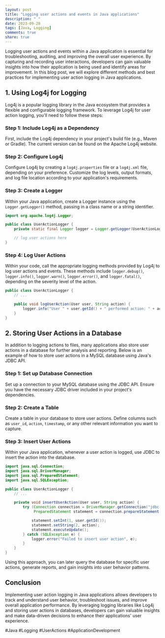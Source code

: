 ```yaml
---
layout: post
title: "Logging user actions and events in Java applications"
description: " "
date: 2023-09-20
tags: [Java, Logging]
comments: true
share: true
---
```


Logging user actions and events within a Java application is essential for troubleshooting, auditing, and improving the overall user experience. By capturing and recording user interactions, developers can gain valuable insights into how their application is being used and identify areas for improvement. In this blog post, we will explore different methods and best practices for implementing user action logging in Java applications.

## 1. Using Log4j for Logging

Log4j is a popular logging library in the Java ecosystem that provides a flexible and configurable logging framework. To leverage Log4j for user action logging, you'll need to follow these steps:

### Step 1: Include Log4j as a Dependency

First, include the Log4j dependency in your project's build file (e.g., Maven or Gradle). The current version can be found on the Apache Log4j website.

### Step 2: Configure Log4j

Configure Log4j by creating a `log4j.properties` file or a `log4j.xml` file, depending on your preference. Customize the log levels, output formats, and log file location according to your application's requirements.

### Step 3: Create a Logger

Within your Java application, create a Logger instance using the `Logger.getLogger()` method, passing in a class name or a string identifier.

```java
import org.apache.log4j.Logger;

public class UserActionLogger {
    private static final Logger logger = Logger.getLogger(UserActionLogger.class);

    // log user actions here
}
```

### Step 4: Log User Actions

Within your code, call the appropriate logging methods provided by Log4j to log user actions and events. These methods include `logger.debug()`, `logger.info()`, `logger.warn()`, `logger.error()`, and `logger.fatal()`, depending on the severity level of the action.

```java
public class UserActionLogger {
    // ...

    public void logUserAction(User user, String action) {
        logger.info("User " + user.getId() + " performed action: " + action);
    }
}
```

## 2. Storing User Actions in a Database

In addition to logging actions to files, many applications also store user actions in a database for further analysis and reporting. Below is an example of how to store user actions in a MySQL database using Java's JDBC API.

### Step 1: Set up Database Connection

Set up a connection to your MySQL database using the JDBC API. Ensure you have the necessary JDBC driver included in your project's dependencies.

### Step 2: Create a Table

Create a table in your database to store user actions. Define columns such as `user_id`, `action`, `timestamp`, or any other relevant information you want to capture.

### Step 3: Insert User Actions

Within your Java application, whenever a user action is logged, use JDBC to insert the action into the database.

```java
import java.sql.Connection;
import java.sql.DriverManager;
import java.sql.PreparedStatement;
import java.sql.SQLException;

public class UserActionLogger {
    // ...

    private void insertUserAction(User user, String action) {
        try (Connection connection = DriverManager.getConnection("jdbc:mysql://localhost:3306/mydatabase", "username", "password");
             PreparedStatement statement = connection.prepareStatement("INSERT INTO user_actions (user_id, action) VALUES (?, ?)")) {

            statement.setInt(1, user.getId());
            statement.setString(2, action);
            statement.executeUpdate();
        } catch (SQLException e) {
            logger.error("Failed to insert user action", e);
        }
    }
}
```

Using this approach, you can later query the database for specific user actions, generate reports, and gain insights into user behavior patterns.

## Conclusion

Implementing user action logging in Java applications allows developers to track and understand user behavior, troubleshoot issues, and improve overall application performance. By leveraging logging libraries like Log4j and storing user actions in databases, developers can gain valuable insights and make data-driven decisions to enhance their applications' user experience.

#Java #Logging #UserActions #ApplicationDevelopment